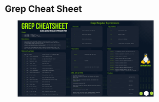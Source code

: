 # Grep Cheat Sheet

<figure><img src="../../.gitbook/assets/grepcheatsheet.jpg" alt=""><figcaption></figcaption></figure>
